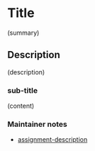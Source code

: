 # Title

(summary)

## Description

(description)

### sub-title

(content)

### Maintainer notes

- [assignment-description](https://docs.google.com/document/d/1Q7QQe-ts4imDnLM9qq4Ca5OTKHPd3KExOdBMjFv9S7Y)
